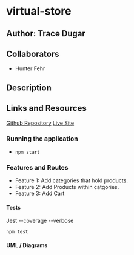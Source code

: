 # virtual-store

## Author: Trace Dugar

## Collaborators

- Hunter Fehr

## Description

## Links and Resources

 [Github Repository](https://github.com/TraceDugar/virtual-store)
[Live Site](https://virtual-store-traced.onrender.com)

### Running the application

- `npm start`

### Features and Routes

- Feature 1: Add categories that hold products.
- Feature 2: Add Products within catgories.
- Feature 3: Add Cart

#### Tests

  Jest --coverage --verbose

  `npm test`

#### UML / Diagrams
